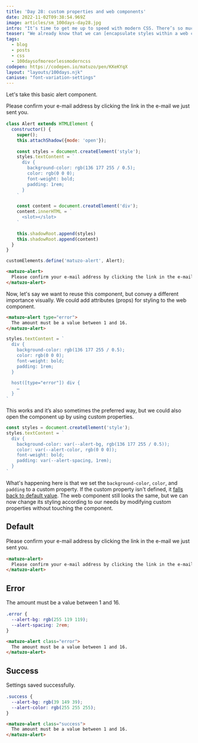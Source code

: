 ```yaml
---
title: 'Day 28: custom properties and web components'
date: 2022-11-02T09:38:54.969Z
image: articles/sm_100days-day28.jpg
intro: "It’s time to get me up to speed with modern CSS. There’s so much new in CSS that I know too little about. To change that I’ve started [#100DaysOfMoreOrLessModernCSS](/blog/2022/100-days-of-more-or-less-modern-css/). Why more or less modern CSS? Because some topics will be about cutting-edge features, while other stuff has been around for quite a while already, but I just have little to no experience with it."
teaser: "We already know that we can [encapsulate styles within a web component](/blog/2022/100daysof-day10/) and we know that [web components inherit styles](/blog/2022/100daysof-day18/). Another interesting feature of web components in terms of CSS is that custom properties used in a web component can be modified from the outside."
tags:
  - blog
  - posts
  - css
  - 100daysofmoreorlessmoderncss
codepen: https://codepen.io/matuzo/pen/KKeKYqX
layout: "layouts/100days.njk"
caniuse: "font-variation-settings"
---
```

Let's take this basic alert component.

<script>
  class Alert extends HTMLElement {
  constructor() {
    super();
    this.attachShadow({mode: 'open'});
    const styles = document.createElement('style');
    styles.textContent = `
      div {
        background-color: var(--alert-bg, rgb(136 177 255 / 0.5));
        color: var(--alert-color, rgb(0 0 0));
        font-weight: bold;
        padding: var(--alert-spacing, 1rem);
      }
    `
    const content = document.createElement('div');
    content.innerHTML = `
      <slot></slot>
    `
    this.shadowRoot.append(styles)
    this.shadowRoot.append(content)
  }
}

customElements.define('matuzo-alert', Alert);
</script>

<matuzo-alert>
  Please confirm your e-mail address by clicking the link in the e-mail we just sent you.
</matuzo-alert>

```js
class Alert extends HTMLElement {
  constructor() {
    super();
    this.attachShadow({mode: 'open'});
    
    const styles = document.createElement('style');
    styles.textContent = `
      div {
        background-color: rgb(136 177 255 / 0.5);
        color: rgb(0 0 0);
        font-weight: bold;
        padding: 1rem;
      }
    `

    const content = document.createElement('div');
    content.innerHTML = `
      <slot></slot>
    `
    
    this.shadowRoot.append(styles)
    this.shadowRoot.append(content)
  }
}

customElements.define('matuzo-alert', Alert);
```

```html
<matuzo-alert>
  Please confirm your e-mail address by clicking the link in the e-mail we just sent you.
</matuzo-alert>
```

Now, let's say we want to reuse this component, but convey a different importance visually. We could add attributes (props) for styling to the web component.

```html
<matuzo-alert type="error">
  The amount must be a value between 1 and 16.
</matuzo-alert>
```

```js
styles.textContent = `
  div {
    background-color: rgb(136 177 255 / 0.5);
    color: rgb(0 0 0);
    font-weight: bold;
    padding: 1rem;
  }

  host([type="error"]) div {
    …
  }
`
```

This works and it’s also sometimes the preferred way, but we could also open the component up by using custom properties.

```js
const styles = document.createElement('style');
styles.textContent = `
  div {
    background-color: var(--alert-bg, rgb(136 177 255 / 0.5));
    color: var(--alert-color, rgb(0 0 0));
    font-weight: bold;
    padding: var(--alert-spacing, 1rem);
  }
`
```
What's happening here is that we set the `background-color`, `color`, and `padding` to a custom property. If the custom property isn't defined, it [falls back to default value](/blog/2022/100daysof-day1). The web component still looks the same, but we can now change its styling according to our needs by modifying custom properties without touching the component.

<style>
  matuzo-alert {
    display: block;
    margin-bottom: 1rem;
  }

  .error {
    --alert-bg: rgb(255 119 119);
    --alert-spacing: 2rem;
  }

  .success {
    --alert-bg: rgb(39 149 39);
    --alert-color: rgb(255 255 255);
  }
</style>

## Default

<matuzo-alert>
  Please confirm your e-mail address by clicking the link in the e-mail we just sent you.
</matuzo-alert>

```html
<matuzo-alert>
  Please confirm your e-mail address by clicking the link in the e-mail we just sent you.
</matuzo-alert>
```

## Error
<matuzo-alert class="error">
  The amount must be a value between 1 and 16.
</matuzo-alert>

```css
.error {
  --alert-bg: rgb(255 119 119);
  --alert-spacing: 2rem;
}
```

```html
<matuzo-alert class="error">
  The amount must be a value between 1 and 16.
</matuzo-alert>
```



## Success

<matuzo-alert class="success">
  Settings saved successfully.
</matuzo-alert>

```css
.success {
  --alert-bg: rgb(39 149 39);
  --alert-color: rgb(255 255 255);
}
```

```html
<matuzo-alert class="success">
  The amount must be a value between 1 and 16.
</matuzo-alert>
```